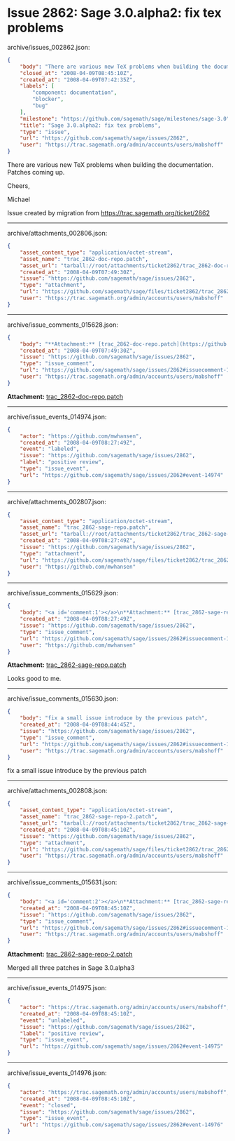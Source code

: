 # Issue 2862: Sage 3.0.alpha2: fix tex problems

archive/issues_002862.json:
```json
{
    "body": "There are various new TeX problems when building the documentation. Patches coming up.\n\nCheers,\n\nMichael\n\nIssue created by migration from https://trac.sagemath.org/ticket/2862\n\n",
    "closed_at": "2008-04-09T08:45:10Z",
    "created_at": "2008-04-09T07:42:35Z",
    "labels": [
        "component: documentation",
        "blocker",
        "bug"
    ],
    "milestone": "https://github.com/sagemath/sage/milestones/sage-3.0",
    "title": "Sage 3.0.alpha2: fix tex problems",
    "type": "issue",
    "url": "https://github.com/sagemath/sage/issues/2862",
    "user": "https://trac.sagemath.org/admin/accounts/users/mabshoff"
}
```
There are various new TeX problems when building the documentation. Patches coming up.

Cheers,

Michael

Issue created by migration from https://trac.sagemath.org/ticket/2862





---

archive/attachments_002806.json:
```json
{
    "asset_content_type": "application/octet-stream",
    "asset_name": "trac_2862-doc-repo.patch",
    "asset_url": "tarball://root/attachments/ticket2862/trac_2862-doc-repo.patch",
    "created_at": "2008-04-09T07:49:30Z",
    "issue": "https://github.com/sagemath/sage/issues/2862",
    "type": "attachment",
    "url": "https://github.com/sagemath/sage/files/ticket2862/trac_2862-doc-repo.patch",
    "user": "https://trac.sagemath.org/admin/accounts/users/mabshoff"
}
```



---

archive/issue_comments_015628.json:
```json
{
    "body": "**Attachment:** [trac_2862-doc-repo.patch](https://github.com/sagemath/sage/files/ticket2862/trac_2862-doc-repo.patch)",
    "created_at": "2008-04-09T07:49:30Z",
    "issue": "https://github.com/sagemath/sage/issues/2862",
    "type": "issue_comment",
    "url": "https://github.com/sagemath/sage/issues/2862#issuecomment-15628",
    "user": "https://trac.sagemath.org/admin/accounts/users/mabshoff"
}
```

**Attachment:** [trac_2862-doc-repo.patch](https://github.com/sagemath/sage/files/ticket2862/trac_2862-doc-repo.patch)



---

archive/issue_events_014974.json:
```json
{
    "actor": "https://github.com/mwhansen",
    "created_at": "2008-04-09T08:27:49Z",
    "event": "labeled",
    "issue": "https://github.com/sagemath/sage/issues/2862",
    "label": "positive review",
    "type": "issue_event",
    "url": "https://github.com/sagemath/sage/issues/2862#event-14974"
}
```



---

archive/attachments_002807.json:
```json
{
    "asset_content_type": "application/octet-stream",
    "asset_name": "trac_2862-sage-repo.patch",
    "asset_url": "tarball://root/attachments/ticket2862/trac_2862-sage-repo.patch",
    "created_at": "2008-04-09T08:27:49Z",
    "issue": "https://github.com/sagemath/sage/issues/2862",
    "type": "attachment",
    "url": "https://github.com/sagemath/sage/files/ticket2862/trac_2862-sage-repo.patch",
    "user": "https://github.com/mwhansen"
}
```



---

archive/issue_comments_015629.json:
```json
{
    "body": "<a id='comment:1'></a>\n**Attachment:** [trac_2862-sage-repo.patch](https://github.com/sagemath/sage/files/ticket2862/trac_2862-sage-repo.patch)\n\nLooks good to me.",
    "created_at": "2008-04-09T08:27:49Z",
    "issue": "https://github.com/sagemath/sage/issues/2862",
    "type": "issue_comment",
    "url": "https://github.com/sagemath/sage/issues/2862#issuecomment-15629",
    "user": "https://github.com/mwhansen"
}
```

<a id='comment:1'></a>
**Attachment:** [trac_2862-sage-repo.patch](https://github.com/sagemath/sage/files/ticket2862/trac_2862-sage-repo.patch)

Looks good to me.



---

archive/issue_comments_015630.json:
```json
{
    "body": "fix a small issue introduce by the previous patch",
    "created_at": "2008-04-09T08:44:45Z",
    "issue": "https://github.com/sagemath/sage/issues/2862",
    "type": "issue_comment",
    "url": "https://github.com/sagemath/sage/issues/2862#issuecomment-15630",
    "user": "https://trac.sagemath.org/admin/accounts/users/mabshoff"
}
```

fix a small issue introduce by the previous patch



---

archive/attachments_002808.json:
```json
{
    "asset_content_type": "application/octet-stream",
    "asset_name": "trac_2862-sage-repo-2.patch",
    "asset_url": "tarball://root/attachments/ticket2862/trac_2862-sage-repo-2.patch",
    "created_at": "2008-04-09T08:45:10Z",
    "issue": "https://github.com/sagemath/sage/issues/2862",
    "type": "attachment",
    "url": "https://github.com/sagemath/sage/files/ticket2862/trac_2862-sage-repo-2.patch",
    "user": "https://trac.sagemath.org/admin/accounts/users/mabshoff"
}
```



---

archive/issue_comments_015631.json:
```json
{
    "body": "<a id='comment:2'></a>\n**Attachment:** [trac_2862-sage-repo-2.patch](https://github.com/sagemath/sage/files/ticket2862/trac_2862-sage-repo-2.patch)\n\nMerged all three patches in Sage 3.0.alpha3",
    "created_at": "2008-04-09T08:45:10Z",
    "issue": "https://github.com/sagemath/sage/issues/2862",
    "type": "issue_comment",
    "url": "https://github.com/sagemath/sage/issues/2862#issuecomment-15631",
    "user": "https://trac.sagemath.org/admin/accounts/users/mabshoff"
}
```

<a id='comment:2'></a>
**Attachment:** [trac_2862-sage-repo-2.patch](https://github.com/sagemath/sage/files/ticket2862/trac_2862-sage-repo-2.patch)

Merged all three patches in Sage 3.0.alpha3



---

archive/issue_events_014975.json:
```json
{
    "actor": "https://trac.sagemath.org/admin/accounts/users/mabshoff",
    "created_at": "2008-04-09T08:45:10Z",
    "event": "unlabeled",
    "issue": "https://github.com/sagemath/sage/issues/2862",
    "label": "positive review",
    "type": "issue_event",
    "url": "https://github.com/sagemath/sage/issues/2862#event-14975"
}
```



---

archive/issue_events_014976.json:
```json
{
    "actor": "https://trac.sagemath.org/admin/accounts/users/mabshoff",
    "created_at": "2008-04-09T08:45:10Z",
    "event": "closed",
    "issue": "https://github.com/sagemath/sage/issues/2862",
    "type": "issue_event",
    "url": "https://github.com/sagemath/sage/issues/2862#event-14976"
}
```
